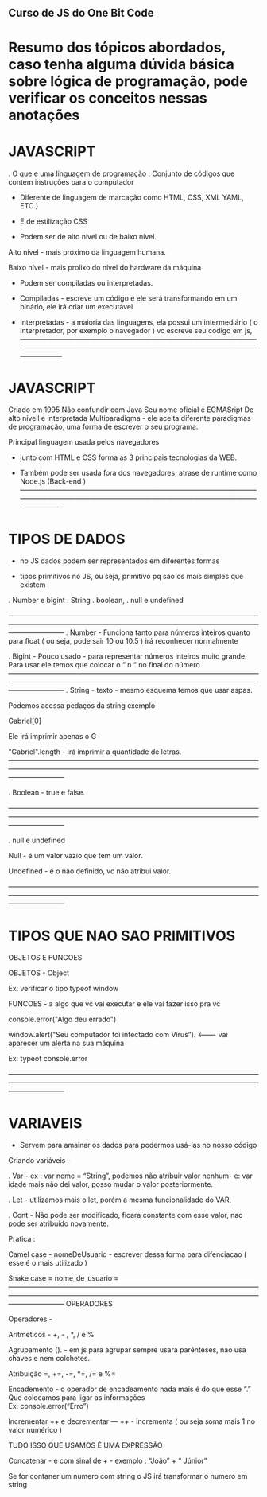 ## Curso de JS do One Bit Code

# Resumo dos tópicos abordados, caso tenha alguma dúvida básica sobre lógica de programação, pode verificar os conceitos nessas anotações

# JAVASCRIPT 

. O que e uma linguagem de programação : Conjunto de códigos que contem instruções para o computador


- Diferente de linguagem de marcação como HTML, CSS, XML YAML, ETC.)
- E de estilização CSS

- Podem ser de alto nível ou de baixo nível.

Alto nível - mais próximo da linguagem humana.

Baixo nível - mais prolixo do nível do hardware da máquina 

- Podem ser compiladas ou interpretadas. 

- Compiladas - escreve um código e ele será transformando em um binário, ele irá criar um executável 

- Interpretadas -  a maioria das linguagens, ela possui um intermediário ( o interpretador, por exemplo o navegador ) vc escreve seu codigo em js, 
——————————————————————————————————————————————————————————————————————————
# JAVASCRIPT 

Criado em 1995
Não confundir com Java
Seu nome oficial é ECMASript 
De alto níveil e interpretada 
Multiparadigma - ele aceita diferente paradigmas de programação, uma forma de escrever o seu programa. 

Principal linguagem usada pelos navegadores
- junto com HTML e CSS forma as 3 principais tecnologias da WEB. 

- Também pode ser usada fora dos navegadores, atrase de runtime como Node.js (Back-end )
——————————————————————————————————————————————————————————————————————————
# TIPOS DE DADOS

- no JS dados podem ser representados em diferentes formas 

- tipos primitivos no JS, ou seja, primitivo pq são os mais simples que existem


. Number e bigint
. String 
. boolean, 
. null e undefined 

————————————————————————————————————————————————————————————————————————————————
. Number - Funciona tanto para números inteiros quanto para float ( ou seja, pode sair 10 ou 10.5 ) irá reconhecer normalmente 

. Bigint - Pouco usado - para representar números inteiros muito grande. Para usar ele temos que colocar o “ n “ no final do número 
————————————————————————————————————————————————————————————————————————————————
. String - texto  - mesmo esquema temos que usar aspas. 

Podemos acessa pedaços	 da string exemplo

Gabriel[0]

Ele irá imprimir apenas o G

"Gabriel".length - irá imprimir a quantidade de letras. 
————————————————————————————————————————————————————————————————————————————————

. Boolean - true e false. 

————————————————————————————————————————————————————————————————————————————————

. null e undefined 

Null - é um valor vazio que tem um valor. 


Undefined - é o nao definido, vc não atribui valor. 



————————————————————————————————————————————————————————————————————————————————

# TIPOS QUE NAO SAO PRIMITIVOS 


OBJETOS E FUNCOES 


OBJETOS - Object


Ex: verificar o tipo typeof window




FUNCOES - a algo que vc vai executar e ele vai fazer isso pra vc 

console.error("Algo deu errado")


window.alert("Seu computador foi infectado com Vírus”).  <——— vai aparecer um alerta na sua máquina 


Ex: typeof console.error


————————————————————————————————————————————————————————————————————————————————
# VARIAVEIS 


- Servem para amainar os dados para podermos usá-las no nosso código 


Criando variáveis -

. Var - ex :  var nome = “String”, podemos não atribuir valor nenhum- e: var idade mais não dei valor, posso mudar o valor posteriormente. 


. Let - utilizamos mais o let, porém a mesma funcionalidade do VAR, 


. Cont - Não pode ser modificado, ficara constante com esse valor, nao pode ser atribuído novamente. 



Pratica : 


Camel case - nomeDeUsuario - escrever dessa forma para difenciacao ( esse é o mais utilizado ) 

Snake case = nome_de_usuario =  
————————————————————————————————————————————————————————————————————————————————
OPERADORES

Operadores - 

Aritmeticos - +, - , *, / e %

Agrupamento (). - em js para agrupar sempre usará parênteses, nao usa chaves e nem colchetes. 

Atribuição =, +=, -=, *=, /= e %=

Encademento - o operador de encadeamento nada mais é do que esse “.” Que colocamos para ligar as informações	
Ex: console.error(“Erro”)


Incrementar ++ e decrementar — ++ - incrementa ( ou seja soma mais 1 no valor numérico ) 


TUDO ISSO QUE USAMOS É UMA EXPRESSÃO 

Concatenar - é com sinal de + - exemplo :   “João” + “ Júnior”


Se for contaner um numero com string o JS irá transformar o numero em string
